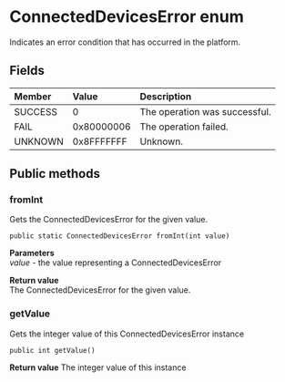 # ConnectedDevicesError enum
Indicates an error condition that has occurred in the platform.

## Fields

|Member   |Value   |Description   |
|:--------|:-------|:-------------|
|SUCCESS |0 |The operation was successful. |
|FAIL |0x80000006 |The operation failed. |
|UNKNOWN |0x8FFFFFFF |Unknown. |

## Public methods

### fromInt
Gets the ConnectedDevicesError for the given value.

`public static ConnectedDevicesError fromInt(int value)`

**Parameters**  
*value* - the value representing a ConnectedDevicesError

**Return value**  
The ConnectedDevicesError for the given value.

### getValue
Gets the integer value of this ConnectedDevicesError instance

`public int getValue()`

**Return value**
The integer value of this instance